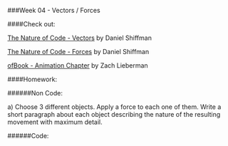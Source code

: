 ###Week 04 - Vectors / Forces

####Check out:

[The Nature of Code - Vectors](http://natureofcode.com/book/chapter-1-vectors/) by Daniel Shiffman

[The Nature of Code - Forces](http://natureofcode.com/book/chapter-2-forces/) by Daniel Shiffman

[ofBook - Animation Chapter](https://github.com/openframeworks/ofBook/blob/master/chapters/animation/chapter.md) by Zach Lieberman

####Homework:

######Non Code:

a) Choose 3 different objects. Apply a force to each one of them. Write a short paragraph about each object describing the nature of the resulting movement with maximum detail.

######Code:

